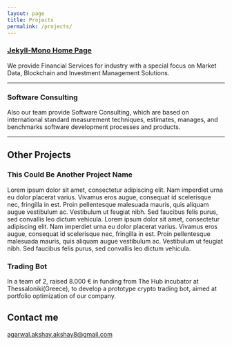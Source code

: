 ```yaml
---
layout: page
title: Projects
permalink: /projects/
---
```


### [Jekyll-Mono Home Page](https://www.forexbrokerz.com/files/1514992839Gatehub%20logo.png)
We provide Financial Services for industry with a special focus on Market Data, Blockchain and Investment Management Solutions. 
        
***

### Software Consulting
Also our team provide Software Consulting, which are based on international standard measurement techniques, estimates, manages, and benchmarks software development processes and products.

***

## Other Projects

### This Could Be Another Project Name

  Lorem ipsum dolor sit amet, consectetur adipiscing elit. Nam imperdiet urna eu dolor placerat varius. Vivamus eros augue, consequat id scelerisque nec, fringilla in est. Proin pellentesque malesuada mauris, quis aliquam augue vestibulum ac. Vestibulum ut feugiat nibh. Sed faucibus felis purus, sed convallis leo dictum vehicula. Lorem ipsum dolor sit amet, consectetur adipiscing elit. Nam imperdiet urna eu dolor placerat varius. Vivamus eros augue, consequat id scelerisque nec, fringilla in est. Proin pellentesque malesuada mauris, quis aliquam augue vestibulum ac. Vestibulum ut feugiat nibh. Sed faucibus felis purus, sed convallis leo dictum vehicula.
   
### Trading Bot

In a team of 2, raised 8.000 € in funding from The Hub incubator at Thessaloniki(Greece), to develop a prototype crypto trading bot, aimed at portfolio optimization of our company.


## Contact me

[agarwal.akshay.akshay8@gmail.com](mailto:agarwal.akshay.akshay8@gmail.com)
